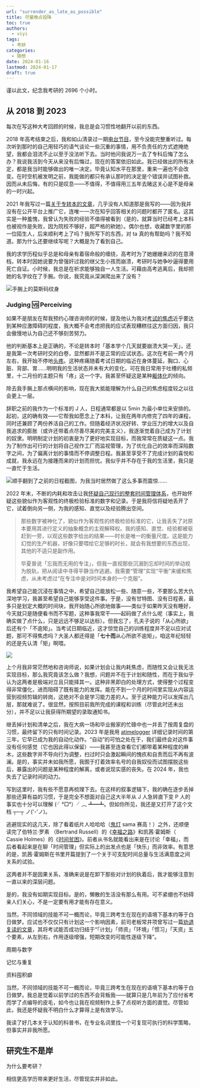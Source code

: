 ```yaml
---
url: "surrender_as_late_as_possible"
title: 尽量晚点投降
toc: true
authors:
  - viyi
tags:
  - 考研
categories:
  - 随想
date: 2024-01-16
lastmod: 2024-01-17
draft: true
---
```


谨以此文，纪念我考研的 2696 个小时。

<!--more-->

## 从 2018 到 2023

每次在写这种大考回顾的时候，我总是会习惯性地翻开以前的东西。

2018 年高考结束之后，我和如山清录过一期[电台节目](https://mp.weixin.qq.com/s/YJ92JVSU1azMDL5MLwqYug)，至今没能完整重听过。每次听到那时的自己用轻巧的语气谈论一些沉重的事情，用不负责任的方式遮掩绝望，我都会泪流不止以至于没法听下去。当时他问我说万一去了专科后悔了怎么办？我说我活到今天从来没有后悔过，现在的答案依旧如此。我已经做出的所有决定，都是我当时能够做出的唯一决定。毕竟认知水平在那里，重来一遍也不会改变。在时空机被发明之前，我能做的都只有承认那时的决定是个错误并试图补救。因而从未后悔，有的只是叹息——不值得，不值得用三五年去赌这关心是不是母亲的一时兴起。

2021 年我写过一篇[关于专转本的文章](https://viyi.notion.site/0a21d874858d45b9b1fedceff5e354d4)，几乎没有人知道那是我写的——因为我并没有在公开平台上推广它，连唯一一次在知乎回答相关的问题时都开了匿名。这其实是一种羞愧，我曾认为失败的经验不值得被看到（是的，就算当时已经考上本科也被视作是失败，因为院校不够好，超严格的欸她）。偶尔也想，收藏数字里的那一位陌生人，后来顺利考上了吗？我所写下的东西，对 ta 真的有帮助吗？我不知道。那为什么还要继续写呢？大概是为了看到自己。

我的求学历程似乎总是和母亲有着宿命般的缠绕，高考时为了她姗姗来迟的在意滑档，转本时因她说要为曾强奸过我的继父生小孩而崩溃，考研时与她争吵逼得要用死亡自证。小时候，我总是在祈求能够独自一人生活。可藉由高考逃离后，我却把她的名字纹在了手腕。你说，我究竟从深渊爬出来了没有？

![手腕上的莫斯码纹身](public/images/手腕纹身.jpg)

### Judging 🆚 Perceiving

如果不是朋友在帮我预约心理咨询师的时候，提及他认为我对[考试的焦虑](https://en.wikipedia.org/wiki/Test_anxiety)近乎要达到某种应激障碍的程度，我大概不会考虑把我的应试表现糟糕往这方面归因，我只会傲慢地认为自己还不够刻苦努力。

他的判断基本上是正确的，不论是转本时「基本学个几天就要崩溃大哭一天」，还是我第一次考研时交的白卷，显然都并不是正常的应试状态。这次在考前一两个月左右，我开始不停地[头疼](https://www.msdmanuals.cn/home/brain-spinal-cord-and-nerve-disorders/headaches/tension-type-headaches)。这种疼痛随着考试日期的临近在身体蔓延，胸口、心脏、背部、胃……明明我的生活状态并未有大的变化，可在我日常用于吐槽的私频里，十二月份的主题只有「疼」这一个字。我甚至怀疑这是某种[躯体化](https://www.msdmanuals.cn/home/mental-health-disorders/somatic-symptom-and-related-disorders/somatic-symptom-disorder)的倾向。

除去我手腕上那点横间的影响，现在我大抵能理解为什么自己的焦虑程度较之以往会更上一层。

辞职之前的我作为一个标准的 J 人，日程通常都是以 5min 为最小单位来安排的。起初，这的确有效——它帮我如愿念上了本科，让我在两年内修完了四年的课程，同时还兼顾了两份养活自己的工作。但随着经济状况好转、学业压力的增大以及自我追求的膨胀（或许还带着点尽善尽美的完美主义），我逐渐觉着自己成为了计划的奴隶。明明制定计划的初衷是为了更好地实现目标，而我常常在质疑这一点。我为了制作出可行的计划将自己视作工厂而监视管理，为了优化自己的效率而深陷数字之间，为了偏离计划的事情而不停调整日程。我甚至享受不了完成计划的喜悦和成就，我永远在为接踵而来的计划而担忧。我似乎并不存在于我的生活里，我只是一直忙于生活。

![顺手翻到了之前的日程截图，为我当时居然做了这么多事而震惊……](public/images/032722454461_02022-03-27_22-43-27.png)

2022 年末，不断的内耗和攻击让我[怀疑自己现行的整套时间管理体系](https://viyi.cc/annual_review_2022/#%E6%95%88%E7%8E%87)，也开始怀疑这些貌似作为客观性的终极检验标准的数字和记录。于是我将信将疑地丢开了它，试着倒向另一侧，为我的感知、直觉以及经验腾出空间。

> 那些数字被神化了，貌似作为客观性的终极检验标准的它，让我丢失了对原本要用其进行定义的抽象概念的主观解释权。我的感知、直觉、经验都被驱赶到一旁，以观这些数字给出的结果——时长是唯一的衡量尺度。这是能力幻觉的生产机器，好像只要喂给它足够的时长，就会有我想要的东西出现，其他的不适只是副作用。
> 
> 毕夏普说「忘我而无用的专注」，但我一直视那些沉溺到忘却时间的举动视为脱轨，把从阅读中寻得平静当作逃避。我需要“管理”实现“平衡”来缓和焦虑，从未考虑过“在专注中是对时间本身的一个克服”。

我希望自己能沉浸在事情之中，希望自己能放松一些、随意一些，不要那么苦大仇深地学习，我甚至希望自己能够享受这件事。于是，没有甘特图、没有日程表，最多只是划定大概的时间块，我开始随心所欲地做事——类似于如果昨天没有睡好，今天就只是随便看书而不写题，这种事我常干——起码做了点什么呢（事实上，我确实做了点什么，只是远远不够足以达标）。但我忘了，孔夫子说的「从心所欲」后还有个「不逾矩」。当考试日期临近，这才惊觉自己的训练程度并不足以应对试题，那可不得焦虑吗？大圣人都还得是「**七十而**从心所欲不逾矩」，咱这年纪轻轻的还是先认清「矩」啊喂。

![](2024考研进度确认.png)

上个月我非常茫然地和咨询师说，如果计划会让我内耗焦虑，而随性又会让我无法实现目标，那么我究竟该怎么做？我想，问题并不在于计划和随性，而在于我似乎认为这两者是极端对立且只能择其一。这种非黑即白的处理方式，使得整个过程变得非常僵化，进而阻碍了既有能力的发挥。能在不到一个月的时间里实现从内容运营到视频剪辑的转岗，这绝对不会是学习能力差的人。至于这种能力可以发挥出几层，那就难说了。很显然，按照目前我所完成的课程和训练（尽管此时还未出分），并不足以让我获得所期望的录取通知书。

继丢掉计划和清单之后，我在大病一场和毕业搬家的忙碌中也一并丢了按周复盘的习惯，最终留下的只有时间记录。2023 年是我用 [atimelogger](http://www.atimelogger.com/) 详细记录时间的第三年，它早已成为我的自动化动作。“自动”的可怕之处在于，我们最终会对这件事没有任何感觉（它也因此得以保留）——我甚至连查看它们都带着某种程度的麻木，这些数字并不导向行为调整，扫过时只会激起瞬间的愧疚和自责而后不再有波澜。是的，事实并未如我所愿，我囿于打着效率名号的自我奴役而试图摆脱这些后，暴露出的问题是某种程度的解离，或者说现实感的丧失。在 2024 年，我也失去了记录时间的动力。


写到这里时，我有些不愿意再梳理下去。在这样的叙事逻辑下，我的确在逐步丢掉那些还算有益的习惯，于是完全不想面对自己这大半年从 J 人急转直下变 P 人的事实也十分可以理解 (╯°□°）╯︵ ┻━┻。但如你所见，我还是又打开了这个文档 ┬─┬ ノ('-'ノ)。

逃避现实的这几天，除了看着纸片人哈哈哈（[鬼灯](https://movie.douban.com/subject/24843604/) sama 赛高！）之外，还顺便读完了伯特兰·罗素 （Bertrand Russell）的《[幸福之路](https://book.douban.com/subject/35302634/)》和凯茜·霍姆斯（ Cassie Holmes）的《[时间贫困](https://book.douban.com/subject/36687146/)》。前者从书名就能看出来是在讨论「幸福」，而后者看起来是在聊「时间管理」但实际上的出发点也是「快乐」而非效率。有意思的是，凯茜·霍姆斯在书里开篇提到了一个关于可支配时间总量与生活满意度之间关系的试验。














这两者并不是因果关系，准确来说是在卸下那些对计划的执着后，我才能够注意到一直以来的深层问题。

是的，我没有如期实现目标。是的，懒散的生活没有那么有用。可不紧绷也不妨碍亲人们关心，不是一定要有用才能有存在意义。

当然，不同领域的技能不可一概而论，毕竟三跨考生在现在的语境下基本约等于白日做梦。应试也不仅仅只有计划这一个影响因素，前司老板常井项曾写过一篇[劝退复读的文章](https://mp.weixin.qq.com/s/ApC0rnlLnyyzsVC_Uf_jeA)，其将考试能否成功归结于“「计划」「师资」「环境」「惯习」「天资」五个要素，从左到右，作用逐级增强，短期改变的可能性逐级下降”。

周期与数字

记忆与重复

资料囤积癖

当然，不同领域的技能不可一概而论，毕竟三跨考生在现在的语境下基本约等于白日做梦。我总是觉着以前学过的东西不会背叛我——就算只是几年前为了应付省考而学了点编导的皮毛，如今也让我在视频制作上多了点视听方面的直觉。尽管如此，我还是怀疑我不明白什么才算得上是有效学习。

我读了好几本关于认知的科普书，在专业名词里找一个可复现可执行的科学策略，但事实并非我所愿。

## 研究生不是岸

为什么要考研？

相信更高学历带来更好生活，尽管现实并非如此。